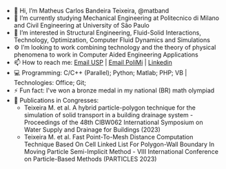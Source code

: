 - 👋 Hi, I’m Matheus Carlos Bandeira Teixeira, @matband
- 🌱 I’m currently studying Mechanical Engineering at Politecnico di Milano and Civil Engineering at University of São Paulo
- 👀 I’m interested in Structural Engineering, Fluid-Solid Interactions, Technology, Optimization, Computer Fluid Dynamics and Simulations
- ⚙️ I’m looking to work combining technology and the theory of physical phenomena to work in Computer Aided Engineering Applications
- 📫 How to reach me: [Email USP](matband@usp.br) | [Email PoliMi](matheuscarlos.bandeira@mail.polimi.it) | [Linkedin](https://www.linkedin.com/in/bandeira-teixeira/)
- 💻 Programming: C/C++ (Parallel); Python; Matlab; PHP; VB | Technologies: Office; Git; 
- ⚡ Fun fact: I've won a bronze medal in my national (BR) math olympiad
- 🔬 Publications in Congresses:
  - Teixeira M. et al. A hybrid particle-polygon technique for the simulation of solid transport in a building drainage system - 
Proceedings of the 48th CIBW062 International Symposium on Water Supply and Drainage for Buildings (2023)
  - Teixeira M. et al. Fast Point-To-Mesh Distance Computation Technique Based On Cell Linked List For Polygon-Wall Boundary In Moving Particle Semi-Implicit Method - 
VIII International Conference on Particle-Based Methods (PARTICLES 2023)
<!---
matband/matband is a ✨ special ✨ repository because its `README.md` (this file) appears on your GitHub profile.
You can click the Preview link to take a look at your changes.
--->
